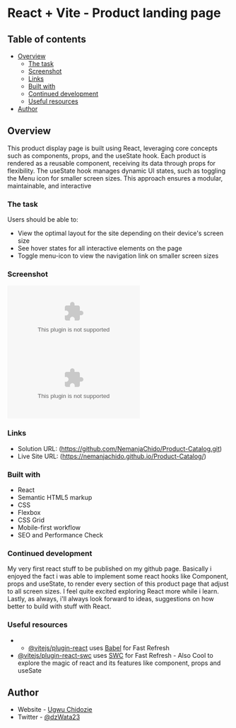 
# React + Vite - Product landing page

## Table of contents

- [Overview](#overview)
  - [The task](#the-challenge)
  - [Screenshot](#screenshot)
  - [Links](#links)
  - [Built with](#built-with)
  - [Continued development](#continued-development)
  - [Useful resources](#useful-resources)
- [Author](#author)


## Overview

This product display page is built using React, leveraging core concepts such as components, props, and the useState hook. Each product is rendered as a reusable component, receiving its data through props for flexibility. The useState hook manages dynamic UI states, such as toggling the Menu icon for smaller screen sizes. This approach ensures a modular, maintainable, and interactive


### The task
Users should be able to:

- View the optimal layout for the site depending on their device's screen size
- See hover states for all interactive elements on the page
- Toggle menu-icon to view the navigation link on smaller screen sizes

### Screenshot

![](./src/assets/tablet-screenshot.docx)
![](./src/assets/mobile-screenshot.docx)

### Links

- Solution URL: (https://github.com/NemanjaChido/Product-Catalog.git)
- Live Site URL: (https://nemanjachido.github.io/Product-Catalog/)


### Built with

- React
- Semantic HTML5 markup
- CSS
- Flexbox
- CSS Grid
- Mobile-first workflow
- SEO and Performance Check


### Continued development

My very first react stuff to be published on my github page. Basically i enjoyed the fact i was able to implement some react hooks like Component, props and useState, to render every section of this product page that adjust to all screen sizes. I feel quite excited exploring React more while i learn. Lastly, as always, i'll always look forward to ideas, suggestions on how better to build with stuff with React.


### Useful resources

- - [@vitejs/plugin-react](https://github.com/vitejs/vite-plugin-react/blob/main/packages/plugin-react) uses [Babel](https://babeljs.io/) for Fast Refresh
- [@vitejs/plugin-react-swc](https://github.com/vitejs/vite-plugin-react/blob/main/packages/plugin-react-swc) uses [SWC](https://swc.rs/) for Fast Refresh - Also Cool to explore the magic of react and its features like component, props and useSate

## Author

- Website - [Ugwu Chidozie](https://www.github.com/NemanjaChido)
- Twitter - [@dzWata23](https://www.twitter.com/dzWata23)

<!-- ......... -->